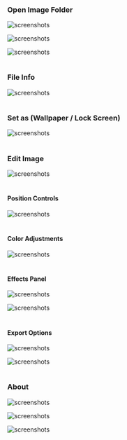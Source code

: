 ### Open Image Folder
![screenshots](screenshot%20(2).png)

![screenshots](screenshot%20(3).png)

![screenshots](screenshot%20(4).png)
#
### File Info
![screenshots](screenshot%20(5).png)
#
### Set as (Wallpaper / Lock Screen)
![screenshots](screenshot%20(6).png)
#
### Edit Image
![screenshots](screenshot%20(7).png)
#
#### Position Controls
![screenshots](screenshot%20(8).png)
#
#### Color Adjustments
![screenshots](screenshot%20(9).png)
#
#### Effects Panel
![screenshots](screenshot%20(10).png)

![screenshots](screenshot%20(11).png)
#
#### Export Options
![screenshots](screenshot%20(12).png)

![screenshots](screenshot%20(13).png)
#
### About
![screenshots](screenshot%20(14).png)

![screenshots](screenshot%20(15).png)

![screenshots](screenshot%20(16).png)
#